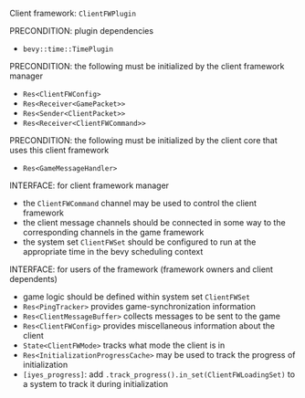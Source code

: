 Client framework: `ClientFWPlugin`

PRECONDITION: plugin dependencies
- `bevy::time::TimePlugin`

PRECONDITION: the following must be initialized by the client framework manager
- `Res<ClientFWConfig>`
- `Res<Receiver<GamePacket>>`
- `Res<Sender<ClientPacket>>`
- `Res<Receiver<ClientFWCommand>>`

PRECONDITION: the following must be initialized by the client core that uses this client framework
- `Res<GameMessageHandler>`

INTERFACE: for client framework manager
- the `ClientFWCommand` channel may be used to control the client framework
- the client message channels should be connected in some way to the corresponding channels in the game framework
- the system set `ClientFWSet` should be configured to run at the appropriate time in the bevy scheduling context

INTERFACE: for users of the framework (framework owners and client dependents)
- game logic should be defined within system set `ClientFWSet`
- `Res<PingTracker>` provides game-synchronization information
- `Res<ClientMessageBuffer>` collects messages to be sent to the game
- `Res<ClientFWConfig>` provides miscellaneous information about the client
- `State<ClientFWMode>` tracks what mode the client is in
- `Res<InitializationProgressCache>` may be used to track the progress of initialization
- `[iyes_progress]`: add `.track_progress().in_set(ClientFWLoadingSet)` to a system to track it during initialization
